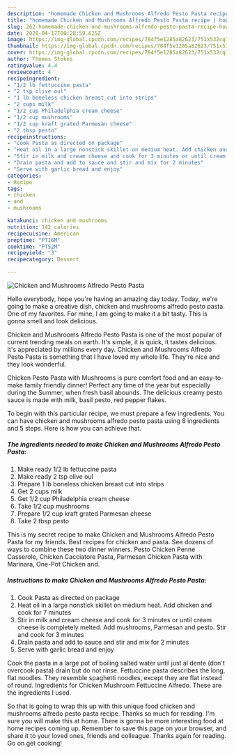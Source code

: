 ```yaml
---
description: "homemade Chicken and Mushrooms Alfredo Pesto Pasta recipe | how to make homemade Chicken and Mushrooms Alfredo Pesto Pasta"
title: "homemade Chicken and Mushrooms Alfredo Pesto Pasta recipe | how to make homemade Chicken and Mushrooms Alfredo Pesto Pasta"
slug: 262-homemade-chicken-and-mushrooms-alfredo-pesto-pasta-recipe-how-to-make-homemade-chicken-and-mushrooms-alfredo-pesto-pasta
date: 2020-04-17T00:28:59.625Z
image: https://img-global.cpcdn.com/recipes/784f5e1285a82623/751x532cq70/chicken-and-mushrooms-alfredo-pesto-pasta-recipe-main-photo.jpg
thumbnail: https://img-global.cpcdn.com/recipes/784f5e1285a82623/751x532cq70/chicken-and-mushrooms-alfredo-pesto-pasta-recipe-main-photo.jpg
cover: https://img-global.cpcdn.com/recipes/784f5e1285a82623/751x532cq70/chicken-and-mushrooms-alfredo-pesto-pasta-recipe-main-photo.jpg
author: Thomas Stokes
ratingvalue: 4.4
reviewcount: 4
recipeingredient:
- "1/2 lb fettuccine pasta"
- "2 tsp olive oul"
- "1 lb boneless chicken breast cut into strips"
- "2 cups milk"
- "1/2 cup Philadelphia cream cheese"
- "1/2 cup mushrooms"
- "1/2 cup kraft grated Parmesan cheese"
- "2 tbsp pesto"
recipeinstructions:
- "Cook Pasta as directed on package"
- "Heat oil in a large nonstick skillet on medium heat. Add chicken and cook for 7 minutes"
- "Stir in milk and cream cheese and cook for 3 minutes or until cream cheese is completely melted. Add mushrooms, Parmesan and pesto. Stir and cook for 3 minutes"
- "Drain pasta and add to sauce and stir and mix for 2 minutes"
- "Serve with garlic bread and enjoy"
categories:
- Recipe
tags:
- chicken
- and
- mushrooms

katakunci: chicken and mushrooms 
nutrition: 142 calories
recipecuisine: American
preptime: "PT16M"
cooktime: "PT52M"
recipeyield: "3"
recipecategory: Dessert

---
```



![Chicken and Mushrooms Alfredo Pesto Pasta](https://img-global.cpcdn.com/recipes/784f5e1285a82623/751x532cq70/chicken-and-mushrooms-alfredo-pesto-pasta-recipe-main-photo.jpg)

Hello everybody, hope you're having an amazing day today. Today, we're going to make a creative dish, chicken and mushrooms alfredo pesto pasta. One of my favorites. For mine, I am going to make it a bit tasty. This is gonna smell and look delicious.

Chicken and Mushrooms Alfredo Pesto Pasta is one of the most popular of current trending meals on earth. It's simple, it is quick, it tastes delicious. It's appreciated by millions every day. Chicken and Mushrooms Alfredo Pesto Pasta is something that I have loved my whole life. They're nice and they look wonderful.

Chicken Pesto Pasta with Mushrooms is pure comfort food and an easy-to-make family friendly dinner! Perfect any time of the year but especially during the Summer, when fresh basil abounds. The delicious creamy pesto sauce is made with milk, basil pesto, red pepper flakes.


To begin with this particular recipe, we must prepare a few ingredients. You can have chicken and mushrooms alfredo pesto pasta using 8 ingredients and 5 steps. Here is how you can achieve that.

<!--inarticleads1-->

##### The ingredients needed to make Chicken and Mushrooms Alfredo Pesto Pasta:

1. Make ready 1/2 lb fettuccine pasta
1. Make ready 2 tsp olive oul
1. Prepare 1 lb boneless chicken breast cut into strips
1. Get 2 cups milk
1. Get 1/2 cup Philadelphia cream cheese
1. Take 1/2 cup mushrooms
1. Prepare 1/2 cup kraft grated Parmesan cheese
1. Take 2 tbsp pesto


This is my secret recipe to make Chicken and Mushrooms Alfredo Pesto Pasta for my friends. Best recipes for chicken and pasta. See dozens of ways to combine these two dinner winners. Pesto Chicken Penne Casserole, Chicken Cacciatore Pasta, Parmesan Chicken Pasta with Marinara, One-Pot Chicken and. 

<!--inarticleads2-->

##### Instructions to make Chicken and Mushrooms Alfredo Pesto Pasta:

1. Cook Pasta as directed on package
1. Heat oil in a large nonstick skillet on medium heat. Add chicken and cook for 7 minutes
1. Stir in milk and cream cheese and cook for 3 minutes or until cream cheese is completely melted. Add mushrooms, Parmesan and pesto. Stir and cook for 3 minutes
1. Drain pasta and add to sauce and stir and mix for 2 minutes
1. Serve with garlic bread and enjoy


Cook the pasta in a large pot of boiling salted water until just al dente (don&#39;t overcook pasta) drain but do not rinse. Fettuccine pasta describes the long, flat noodles. They resemble spaghetti noodles, except they are flat instead of round. Ingredients for Chicken Mushroom Fettuccine Alfredo. These are the ingredients I used. 

So that is going to wrap this up with this unique food chicken and mushrooms alfredo pesto pasta recipe. Thanks so much for reading. I'm sure you will make this at home. There is gonna be more interesting food at home recipes coming up. Remember to save this page on your browser, and share it to your loved ones, friends and colleague. Thanks again for reading. Go on get cooking!
